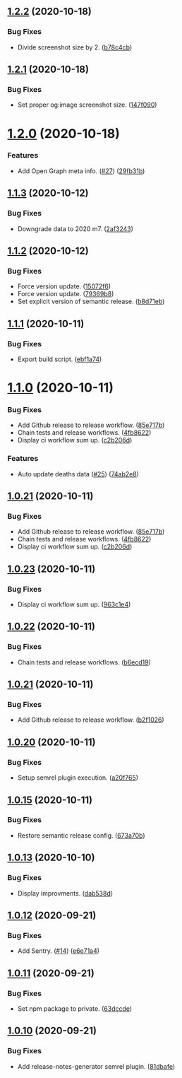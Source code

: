 ## [1.2.2](https://github.com/chewam/deaths/compare/v1.2.1...v1.2.2) (2020-10-18)


### Bug Fixes

* Divide screenshot size by 2. ([b78c4cb](https://github.com/chewam/deaths/commit/b78c4cb17789c5213a2f328d5153e50239bfa2a7))

## [1.2.1](https://github.com/chewam/deaths/compare/v1.2.0...v1.2.1) (2020-10-18)


### Bug Fixes

* Set proper og:image screenshot size. ([147f090](https://github.com/chewam/deaths/commit/147f090208c447f066d33c1ced840d703fbcd369))

# [1.2.0](https://github.com/chewam/deaths/compare/v1.1.3...v1.2.0) (2020-10-18)


### Features

* Add Open Graph meta info. ([#27](https://github.com/chewam/deaths/issues/27)) ([29fb31b](https://github.com/chewam/deaths/commit/29fb31b854d2b0d14f7101c2786b65678219c9be))

## [1.1.3](https://github.com/chewam/deaths/compare/v1.1.2...v1.1.3) (2020-10-12)


### Bug Fixes

* Downgrade data to 2020 m7. ([2af3243](https://github.com/chewam/deaths/commit/2af3243fed2148e18510d068382cf7b4396b5413))

## [1.1.2](https://github.com/chewam/deaths/compare/v1.1.1...v1.1.2) (2020-10-12)


### Bug Fixes

* Force version update. ([15072f6](https://github.com/chewam/deaths/commit/15072f6a979f77c05f163bdff7448a38dac73c7b))
* Force version update. ([79369b8](https://github.com/chewam/deaths/commit/79369b8ffa1c03382735de16e613641587fb18c9))
* Set explicit version of semantic release. ([b8d71eb](https://github.com/chewam/deaths/commit/b8d71eb878cbe351af8375e170f9fc4237645aba))

## [1.1.1](https://github.com/chewam/deaths/compare/v1.1.0...v1.1.1) (2020-10-11)


### Bug Fixes

* Export build script. ([ebf1a74](https://github.com/chewam/deaths/commit/ebf1a7491dc78eb6255bfa987a10bfa1e9441a81))

# [1.1.0](https://github.com/chewam/deaths/compare/v1.0.20...v1.1.0) (2020-10-11)


### Bug Fixes

* Add Github release to release workflow. ([85e717b](https://github.com/chewam/deaths/commit/85e717be5318522f7408c06312c312df9f436fc6))
* Chain tests and release workflows. ([4fb8622](https://github.com/chewam/deaths/commit/4fb862214caffae961c8702fa66d5927cee970c6))
* Display ci workflow sum up. ([c2b206d](https://github.com/chewam/deaths/commit/c2b206d63f294217cfc27c96a78574ce635815a0))


### Features

* Auto update deaths data ([#25](https://github.com/chewam/deaths/issues/25)) ([74ab2e8](https://github.com/chewam/deaths/commit/74ab2e8ee5454f0a987382a0ec2e394da9295854))

## [1.0.21](https://github.com/chewam/deaths/compare/v1.0.20...v1.0.21) (2020-10-11)


### Bug Fixes

* Add Github release to release workflow. ([85e717b](https://github.com/chewam/deaths/commit/85e717be5318522f7408c06312c312df9f436fc6))
* Chain tests and release workflows. ([4fb8622](https://github.com/chewam/deaths/commit/4fb862214caffae961c8702fa66d5927cee970c6))
* Display ci workflow sum up. ([c2b206d](https://github.com/chewam/deaths/commit/c2b206d63f294217cfc27c96a78574ce635815a0))

## [1.0.23](https://github.com/chewam/deaths/compare/v1.0.22...v1.0.23) (2020-10-11)


### Bug Fixes

* Display ci workflow sum up. ([963c1e4](https://github.com/chewam/deaths/commit/963c1e46ceae2af1a1960e8c3392348791c2fcd1))

## [1.0.22](https://github.com/chewam/deaths/compare/v1.0.21...v1.0.22) (2020-10-11)


### Bug Fixes

* Chain tests and release workflows. ([b6ecd19](https://github.com/chewam/deaths/commit/b6ecd1941f7ab7f3c8b5b521e313877c5b5adccc))

## [1.0.21](https://github.com/chewam/deaths/compare/v1.0.20...v1.0.21) (2020-10-11)


### Bug Fixes

* Add Github release to release workflow. ([b2f1026](https://github.com/chewam/deaths/commit/b2f10266be943cdafcd5ae3e3bf2c7e691485547))

## [1.0.20](https://github.com/chewam/deaths/compare/v1.0.19...v1.0.20) (2020-10-11)


### Bug Fixes

* Setup semrel plugin execution. ([a20f765](https://github.com/chewam/deaths/commit/a20f765dfbb88de2d25d91100b1b3783b93a41da))

## [1.0.15](https://github.com/chewam/deaths/compare/v1.0.14...v1.0.15) (2020-10-11)


### Bug Fixes

* Restore semantic release config. ([673a70b](https://github.com/chewam/deaths/commit/673a70bac80fa9c52d782481c683c2df09959a00))

## [1.0.13](https://github.com/chewam/deaths/compare/v1.0.12...v1.0.13) (2020-10-10)


### Bug Fixes

* Display improvments. ([dab538d](https://github.com/chewam/deaths/commit/dab538d7aa2bbe8a78eff0477bb6809e63d10ed9))

## [1.0.12](https://github.com/chewam/deaths/compare/v1.0.11...v1.0.12) (2020-09-21)


### Bug Fixes

* Add Sentry. ([#14](https://github.com/chewam/deaths/issues/14)) ([e6e71a4](https://github.com/chewam/deaths/commit/e6e71a42ff2c8fd37a10b61b4b6d3d78b231c454))

## [1.0.11](https://github.com/chewam/deaths/compare/v1.0.10...v1.0.11) (2020-09-21)


### Bug Fixes

* Set npm package to private. ([63dccde](https://github.com/chewam/deaths/commit/63dccdee37e0d2f29ebc4f48e1ca13d332a93572))

## [1.0.10](https://github.com/chewam/deaths/compare/v1.0.9...v1.0.10) (2020-09-21)


### Bug Fixes

* Add release-notes-generator semrel plugin. ([81dbafe](https://github.com/chewam/deaths/commit/81dbafe5a4e67a27a20ff9581198f78326f2441b))
